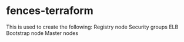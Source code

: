 # fences-terraform

This is used to create the following:
Registry node
Security groups 
ELB
Bootstrap node
Master nodes
